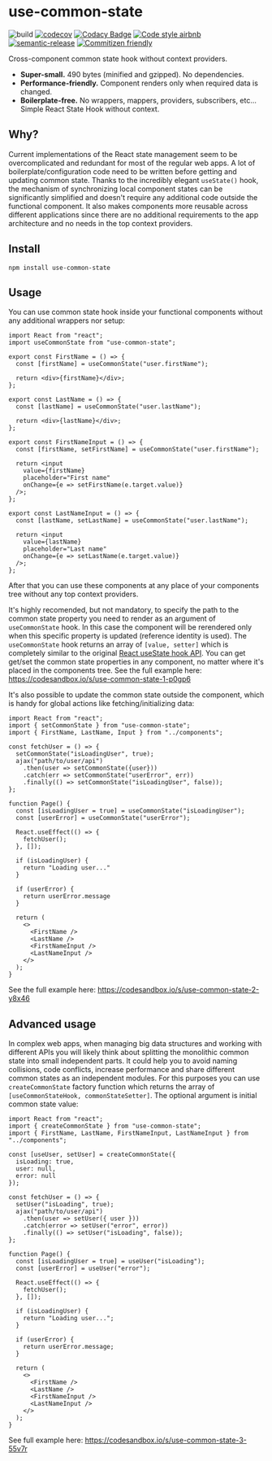 # use-common-state

![build](https://github.com/borovin/use-common-state/workflows/build/badge.svg)
[![codecov](https://codecov.io/gh/borovin/use-common-state/branch/master/graph/badge.svg)](https://codecov.io/gh/borovin/use-common-state)
[![Codacy Badge](https://api.codacy.com/project/badge/Grade/81b8beba838242558dfea2ba8f0276a1)](https://www.codacy.com/manual/borovin/use-global-state?utm_source=github.com&amp;utm_medium=referral&amp;utm_content=borovin/use-global-state&amp;utm_campaign=Badge_Grade)
[![Code style airbnb](https://img.shields.io/badge/code%20style-airbnb-blue)](https://github.com/airbnb/javascript/tree/master/react)
[![semantic-release](https://img.shields.io/badge/%20%20%F0%9F%93%A6%F0%9F%9A%80-semantic--release-e10079.svg)](https://github.com/semantic-release/semantic-release)
[![Commitizen friendly](https://img.shields.io/badge/commitizen-friendly-brightgreen.svg)](http://commitizen.github.io/cz-cli/)

Cross-component common state hook without context providers.

* **Super-small.** 490 bytes (minified and gzipped). No dependencies.
* **Performance-friendly.** Component renders only when required data is changed.
* **Boilerplate-free.** No wrappers, mappers, providers, subscribers, etc... Simple React State Hook without context.

## Why?
Current implementations of the React state management seem to be overcomplicated and redundant for most of the regular web apps. A lot of boilerplate/configuration code need to be written before getting and updating common state. Thanks to the incredibly elegant `useState()` hook, the mechanism of synchronizing local component states can be significantly simplified and doesn't require any additional code outside the functional component. It also makes components more reusable across different applications since there are no additional requirements to the app architecture and no needs in the top context providers.

## Install
```
npm install use-common-state
```

## Usage
You can use common state hook inside your functional components without any additional wrappers nor setup:
```
import React from "react";
import useCommonState from "use-common-state";

export const FirstName = () => {
  const [firstName] = useCommonState("user.firstName");

  return <div>{firstName}</div>;
};

export const LastName = () => {
  const [lastName] = useCommonState("user.lastName");

  return <div>{lastName}</div>;
};

export const FirstNameInput = () => {
  const [firstName, setFirstName] = useCommonState("user.firstName");

  return <input 
    value={firstName} 
    placeholder="First name"
    onChange={e => setFirstName(e.target.value)} 
  />;
};

export const LastNameInput = () => {
  const [lastName, setLastName] = useCommonState("user.lastName");

  return <input 
    value={lastName} 
    placeholder="Last name"
    onChange={e => setLastName(e.target.value)} 
  />;
};
```
After that you can use these components at any place of your components tree without any top context providers.

It's highly recomended, but not mandatory, to specify the path to the common state property you need to render as an argument of `useCommonState` hook. 
In this case the component will be rerendered only when this specific property is updated (reference identity is used). 
The `useCommonState` hook returns an array of `[value, setter]` which is completely similar to the original [React useState hook API](https://reactjs.org/docs/hooks-state.html). 
You can get get/set the common state properties in any component, no matter where it's placed in the components tree. See the full example here: https://codesandbox.io/s/use-common-state-1-p0gp6

It's also possible to update the common state outside the component, which is handy for global actions like fetching/initializing data:
```
import React from "react";
import { setCommonState } from "use-common-state";
import { FirstName, LastName, Input } from "../components";

const fetchUser = () => {
  setCommonState("isLoadingUser", true);
  ajax("path/to/user/api")
    .then(user => setCommonState({user}))
    .catch(err => setCommonState("userError", err))
    .finally(() => setCommonState("isLoadingUser", false));
};

function Page() {
  const [isLoadingUser = true] = useCommonState("isLoadingUser");
  const [userError] = useCommonState("userError");

  React.useEffect(() => {
    fetchUser();
  }, []);

  if (isLoadingUser) {
    return "Loading user..."
  }

  if (userError) {
    return userError.message
  }

  return (
    <>
      <FirstName />
      <LastName />
      <FirstNameInput />
      <LastNameInput />
    </>
  );
}
```
See the full example here: https://codesandbox.io/s/use-common-state-2-y8x46

## Advanced usage
In complex web apps, when managing big data structures and working with different APIs you will likely think about splitting the monolithic common state into small independent parts.
It could help you to avoid naming collisions, code conflicts, increase performance and share different common states as an independent modules. 
For this purposes you can use `createCommonState` factory function which returns the array of `[useCommonStateHook, commonStateSetter]`. The optional argument is initial common state value:
```
import React from "react";
import { createCommonState } from "use-common-state";
import { FirstName, LastName, FirstNameInput, LastNameInput } from "../components";

const [useUser, setUser] = createCommonState({
  isLoading: true,
  user: null,
  error: null
});

const fetchUser = () => {
  setUser("isLoading", true);
  ajax("path/to/user/api")
    .then(user => setUser({ user }))
    .catch(error => setUser("error", error))
    .finally(() => setUser("isLoading", false));
};

function Page() {
  const [isLoadingUser = true] = useUser("isLoading");
  const [userError] = useUser("error");

  React.useEffect(() => {
    fetchUser();
  }, []);

  if (isLoadingUser) {
    return "Loading user...";
  }

  if (userError) {
    return userError.message;
  }

  return (
    <>
      <FirstName />
      <LastName />
      <FirstNameInput />
      <LastNameInput />
    </>
  );
}
```
See full example here: https://codesandbox.io/s/use-common-state-3-55v7r
